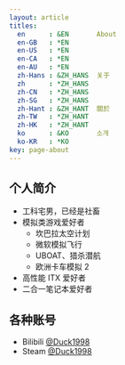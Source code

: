 ```yaml
---
layout: article
titles:
  en      : &EN       About
  en-GB   : *EN
  en-US   : *EN
  en-CA   : *EN
  en-AU   : *EN
  zh-Hans : &ZH_HANS  关于
  zh      : *ZH_HANS
  zh-CN   : *ZH_HANS
  zh-SG   : *ZH_HANS
  zh-Hant : &ZH_HANT  關於
  zh-TW   : *ZH_HANT
  zh-HK   : *ZH_HANT
  ko      : &KO       소개
  ko-KR   : *KO
key: page-about
---
```

## 个人简介
- 工科宅男，已经是社畜
- 模拟类游戏爱好者
  - 坎巴拉太空计划
  - 微软模拟飞行
  - UBOAT、猎杀潜航
  - 欧洲卡车模拟 2
- 高性能 ITX 爱好者
- 二合一笔记本爱好者

## 各种账号
- Bilibili [@Duck1998](https://space.bilibili.com/5245625/)
- Steam [@Duck1998](https://steamcommunity.com/id/tigerduck98/)
